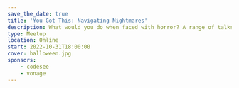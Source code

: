 ```yaml
---
save_the_date: true
title: 'You Got This: Navigating Nightmares'
description: What would you do when faced with horror? A range of talks about what to do when things go wrong.
type: Meetup
location: Online
start: 2022-10-31T18:00:00
cover: halloween.jpg
sponsors:
    - codesee
    - vonage
---
```

